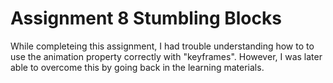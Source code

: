 # Assignment 8 Stumbling Blocks
While completeing this assignment, I had trouble understanding how to to use the animation property correctly with "keyframes". However, I was later able to overcome this by going back in the learning materials.